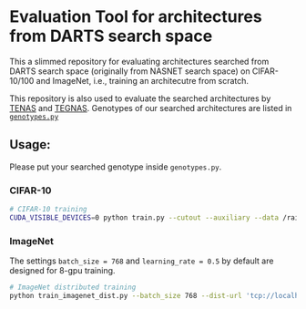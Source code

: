 # Evaluation Tool for architectures from DARTS search space

This a slimmed repository for evaluating architectures searched from DARTS search space (originally from NASNET search space) on CIFAR-10/100 and ImageNet, i.e., training an architecutre from scratch.

This repository is also used to evaluate the searched architectures by [TENAS](https://github.com/VITA-Group/TENAS) and [TEGNAS](https://github.com/VITA-Group/TEGNAS). Genotypes of our searched architectures are listed in [`genotypes.py`](https://github.com/chenwydj/DARTS_evaluation/blob/main/genotypes.py#L77-L82)

## Usage:

Please put your searched genotype inside `genotypes.py`.

### CIFAR-10
```bash
# CIFAR-10 training
CUDA_VISIBLE_DEVICES=0 python train.py --cutout --auxiliary --data /raid/ --arch TENAS_cifar10 --batch_size 96 --epoch 800
```

### ImageNet
The settings `batch_size = 768` and `learning_rate = 0.5` by default are designed for 8-gpu training.
```bash
# ImageNet distributed training
python train_imagenet_dist.py --batch_size 768 --dist-url 'tcp://localhost:10001' --multiprocessing-distributed --world-size 1 --rank 0 --data /raid/imagenet --arch TENAS_imagenet --epochs 350
```
